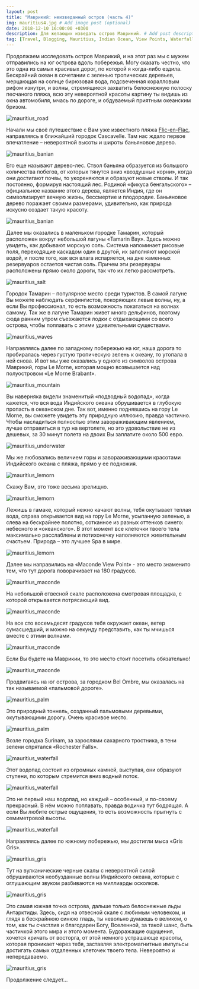 ```yaml
---
layout: post
title: "Маврикий: неизведанный остров (часть 4)"
img: mauritius4.jpg # Add image post (optional)
date: 2018-12-10 16:00:00 +0300
description: Для желающих изведать остров Маврикий. # Add post description (optional)
tag: [Travel, Blogging, Mauritius, Indian Ocean, View Points, Waterfall, Le Morne]
---
```

Продолжаем исследовать остров Маврикий, и на этот раз мы с мужем отправились на юг острова вдоль побережья. Могу сказать честно, что это одна из самых красивых дорог, по которой я когда-либо ездила. Бескрайний океан в сочетании с зеленью тропических деревьев, мерцающая на солнце бирюзовая вода, подсвеченная коралловым рифом изнутри, и волны, стремящиеся захватить белоснежную полоску песчаного пляжа, всю эту невероятной красоты картину ты видишь из окна автомобиля, мчась по дороге, и обдуваемый приятным океанским бризом.

![mauritius_road](/assets/img/mauritius_roadsouth.jpg)

Начали мы своё путешествие с Вам уже известного пляжа [Flic-en-Flac](http://christina.kuleshevi.ch/mauritius-uncharted-island-part1/), направляясь в ближайший городок Cascavelle. Там нас ждало первое впечатление – невероятной высоты и широты баньяновое дерево. 

![mauritius_banian](/assets/img/mauritius_banian.jpg)

Его еще называют дерево-лес. Ствол баньяна образуется из большого количества побегов, от которых тянутся вниз «воздушные корни», когда они достигают почвы, то укореняются и образуют новые стволы. И так постоянно, формируя настоящий лес. Родиной «фикуса бенгальского» – официальное название этого дерева, является Индия, где он символизирует вечную жизнь, бессмертие и плодородие. Баньяновое дерево поражает своими размерами, удивительно, как природа искусно создает такую красоту.

![mauritius_banian](/assets/img/mauritius_banian2.jpg)
  
Далее мы оказались в маленьком городке Тамарин, который расположен вокруг небольшой лагуны «Tamarin Bay». Здесь можно увидеть, как добывают морскую соль. Система напоминает рисовые поля, переходящие каскадом один в другой, их заполняют морской водой, и после того, как вся влага испаряется, на дне каменных резервуаров остается чистая соль. Причем эти резервуары расположены прямо около дороги, так что их легко рассмотреть.

![mauritius_salt](/assets/img/mauritius_salt.jpg)
 
Городок Тамарин – популярное место среди туристов. В самой лагуне Вы можете наблюдать серфингистов, покоряющих левые волны, ну, а если Вы профессионал, то есть возможность покататься на волнах самому. Так же в лагуне Тамарин живет много дельфинов, поэтому сюда ранним утром съезжаются лодки с отдыхающими со всего острова, чтобы поплавать с этими удивительными существами.

![mauritius_waves](/assets/img/mauritius_waves.jpg)
 
Направляясь далее по западному побережью на юг, наша дорога то пробиралась через густую тропическую зелень к океану, то утопала в ней снова. И вот мы уже оказались у одного из символов острова Маврикий, горы Le Morne, которая мощно возвышается над полуостровом «Le Morne Brabant». 

![mauritius_mountain](/assets/img/mauritius_lemorn.jpg)

Вы наверняка видели знаменитый «подводный водопад», когда кажется, что вся вода Индийского океана обрушивается в глубокую пропасть в океанском дне. Так вот, именно поднявшись на гору Le Morne, вы сможете увидеть эту природную иллюзию, правда частично. Чтобы насладиться полностью этим завораживающим явлением, лучше отправиться в тур на вертолете, но это удовольствие не из дешевых, за 30 минут полета на двоих Вы заплатите около 500 евро. 

![mauritius_underwater](/assets/img/mauritius_underwater.jpg)

Мы же любовались величием горы и завораживающими красотами Индийского океана с пляжа, прямо у ее подножия. 

![mauritius_lemorn](/assets/img/mauritius_lemorn2.jpg)

Скажу Вам, это тоже весьма зрелищно. 

![mauritius_lemorn](/assets/img/mauritius_lemorn3.jpg)

Лежишь в гамаке, который нежно качают волны, тебя окутывает теплая вода, справа открывается вид на гору Le Morne, усыпанную зеленью, а слева на бескрайнее полотно, сотканное из разных оттенков синего: небесного и «океанского». В этот момент все клеточки твоего тела максимально расслаблены и потихонечку наполняются живительным счастьем. Природа – это лучшее Spa в мире.

![mauritius_lemorn](/assets/img/mauritius_lemorn4.jpg)
 
Далее мы направились на «Maconde View Point» - это место знаменито тем, что тут дорога поворачивает на 180 градусов.

![mauritius_maconde](/assets/img/mauritius_180.jpg)
 
На небольшой отвесной скале расположена смотровая площадка, с которой открывается потрясающий вид. 

![mauritius_maconde](/assets/img/mauritius_maconde.jpg)

На все сто восемьдесят градусов тебя окружает океан, ветер сумасшедший, и можно на секунду представить, как ты мчишься вместе с этими волнами. 

![mauritius_maconde](/assets/img/mauritius_maconde2.jpg)

Если Вы будете на Маврикии, то это место стоит посетить обязательно! 

![mauritius_maconde](/assets/img/mauritius_maconde3.jpg)

Продвигаясь на юг острова, за городком Bel Ombre, мы оказалась на так называемой «пальмовой дороге». 

![mauritius_palm](/assets/img/mauritius_palm.jpg)

Это природный тоннель, созданный пальмовыми деревьями, окутывающими дорогу. Очень красивое место.

![mauritius_palm](/assets/img/mauritius_palm2.jpg)

Возле городка Surinam, за зарослями сахарного тростника, в тени зелени спрятался «Rochester Falls». 

![mauritius_waterfall](/assets/img/mauritius_rochester3.jpg)

Этот водопад состоит из огромных камней, выступая, они образуют ступени, по которым стремится вниз водный поток. 

![mauritius_waterfall](/assets/img/mauritius_rochester2.jpg)

Это не первый наш водопад, но каждый – особенный, и по-своему прекрасный. В нём можно поплавать, правда водичка тут бодрящая. А если Вы любите острые ощущения, то есть возможность прыгнуть с семиметровой высоты.

![mauritius_waterfall](/assets/img/mauritius_rochester.jpg)
 
Направляясь далее по южному побережью, мы достигли мыса «Gris Gris». 

![mauritius_gris](/assets/img/mauritius_gris.jpg)

Тут на вулканические черные скалы с невероятной силой обрушиваются необузданные волны Индийского океана, которые с оглушающим звуком разбиваются на миллиарды осколков. 

![mauritius_gris](/assets/img/mauritius_gris2.jpg)

Это самая южная точка острова, дальше только белоснежные льды Антарктиды. Здесь, сидя на отвесной скале с любимым человеком, и глядя в бескрайнюю синюю гладь, ты невольно думаешь о великом, о том, как ты счастлив и благодарен Богу, Вселенной, за такой шанс, быть частичкой этого мира и этого момента. Будоражащие ощущения, хочется кричать от восторга, от этой немного устрашающе красоты, которая проникает через тебя, заставляя электромагнитные импульсы достигать самых отдаленных клеточек твоего тела. Невероятно и непередаваемо. 

![mauritius_gris](/assets/img/mauritius_gris3.jpg)

Продолжение следует…